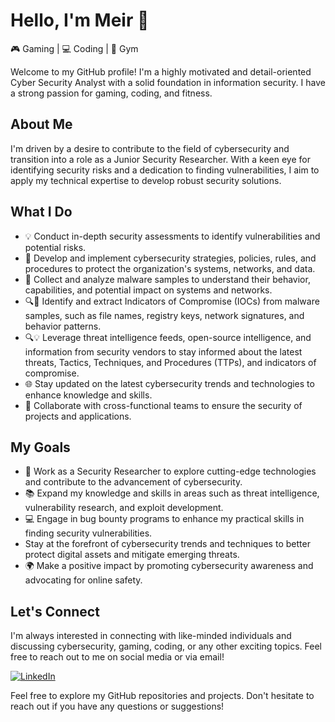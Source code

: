 # Hello, I'm Meir 👋
🎮 Gaming | 💻 Coding | 💪 Gym

Welcome to my GitHub profile!
I'm a highly motivated and detail-oriented Cyber Security Analyst with a solid foundation in information security. I have a strong passion for gaming, coding, and fitness.

## About Me

I'm driven by a desire to contribute to the field of cybersecurity and transition into a role as a Junior Security Researcher. With a keen eye for identifying security risks and a dedication to finding vulnerabilities, I aim to apply my technical expertise to develop robust security solutions.

## What I Do

* 💡  Conduct in-depth security assessments to identify vulnerabilities and potential risks.
* 🔐 Develop and implement cybersecurity strategies, policies, rules, and procedures to protect the organization's systems, networks, and data.
* 🔬 Collect and analyze malware samples to understand their behavior, capabilities, and potential impact on systems and networks.
* 🔍🔎 Identify and extract Indicators of Compromise (IOCs) from malware samples, such as file names, registry keys, network signatures, and behavior patterns.
* 🔍💡 Leverage threat intelligence feeds, open-source intelligence, and information from security vendors to stay informed about the latest threats, Tactics, Techniques, and Procedures (TTPs), and indicators of compromise.
* 🌐 Stay updated on the latest cybersecurity trends and technologies to enhance knowledge and skills.
* 🤝 Collaborate with cross-functional teams to ensure the security of projects and applications.

## My Goals

  * 🌟 Work as a Security Researcher to explore cutting-edge technologies and contribute to the advancement of         cybersecurity.
  * 📚 Expand my knowledge and skills in areas such as threat intelligence, vulnerability research, and exploit development.
  * 💻 Engage in bug bounty programs to enhance my practical skills in finding security vulnerabilities.
  *  Stay at the forefront of cybersecurity trends and techniques to better protect digital assets and mitigate emerging threats.
  * 🌍 Make a positive impact by promoting cybersecurity awareness and advocating for online safety.

## Let's Connect

I'm always interested in connecting with like-minded individuals and discussing cybersecurity, gaming, coding, or any other exciting topics. Feel free to reach out to me on social media or via email!

[![LinkedIn](https://img.shields.io/badge/LinkedIn-Connect-blue?style=flat&logo=linkedin&logoColor=white&size=10&link=https://www.linkedin.com/in/meir-hamou-164279218/)](https://www.linkedin.com/in/meir-hamou-164279218/)

Feel free to explore my GitHub repositories and projects. 
Don't hesitate to reach out if you have any questions or suggestions!
